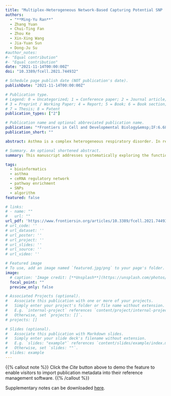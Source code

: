 ```yaml
---
title: "Multiplex-Heterogeneous Network-Based Capturing Potential SNP 'Switches' of Pathways Associating With Diverse Disease Characteristics of Asthma"
authors:
  - "**Ming-Yu Ran**"
  - Zhang Yuan
  - Chui-Ting Fan
  - Zhou Ke
  - Xin-Xing Wang
  - Jia-Yuan Sun
  - Dong-Ju Su
#author_notes:
#- "Equal contribution"
#- "Equal contribution"
date: "2021-11-14T00:00:00Z"
doi: "10.3389/fcell.2021.744932"

# Schedule page publish date (NOT publication's date).
publishDate: "2021-11-14T00:00:00Z"

# Publication type.
# Legend: 0 = Uncategorized; 1 = Conference paper; 2 = Journal article;
# 3 = Preprint / Working Paper; 4 = Report; 5 = Book; 6 = Book section;
# 7 = Thesis; 8 = Patent
publication_types: ["2"]

# Publication name and optional abbreviated publication name.
publication: "*Frontiers in Cell and Developmental Biology&emsp;IF:6.684&emsp;JCR Q1&emsp;1/7*"
publication_short: ""

abstract: Asthma is a complex heterogeneous respiratory disorder. In recent years nubbly regions of the role of genetic variants and transcriptome including mRNAs, microRNAs, and long non-coding RNAs in the pathogenesis of asthma have been separately excavated and reported. However, how to systematically integrate and decode this scattered information remains unclear. Further exploration would improve understanding of the internal communication of asthma. To excavate new insights into the pathogenesis of asthma, we ascertained three asthma characteristics according to reviews, airway inflammation, airway hyperresponsiveness, and airway remodeling. We manually created a contemporary catalog of corresponding risk transcriptome, including mRNAs, miRNAs, and lncRNAs. MIMP is a multiplex-heterogeneous networks-based approach, measuring the relevance of disease characteristics to the pathway by examining the similarity between the determined vectors of risk transcriptome and pathways in the same low-dimensional vector space. It was developed to enable a more concentrated and in-depth exploration of potential pathways. We integrated experimentally validated competing endogenous RNA regulatory information and the SNPs with significant pathways into the ceRNA-mediated SNP switching pathway network (CSSPN) to analyze ceRNA regulation of pathways and the role of SNP in these dysfunctions. We discovered 11 crucial ceRNA regulations concerning asthma disease feature pathway and propose a potential mechanism of ceRNA regulatory SNP → gene → pathway → disease feature effecting asthma pathogenesis, especially for MALAT1 (rs765499057/rs764699354/rs189435941) → hsa-miR-155 → IL13 (rs201185816/rs1000978586/rs202101165) → Interleukin-4 and Interleukin-13 signaling → inflammation/airway remodeling and MALAT1 (rs765499057/ rs764699354/rs189435941) → hsa-miR-155 → IL17RB (rs948046241) → Interleukin-17 signaling (airway remodeling)/Cytokine-cytokine receptor interaction (inflammation). This study showed a systematic and propagable workflow for capturing the potential SNP “switch” of asthma through text and database mining and provides further information on the pathogenesis of asthma.

# Summary. An optional shortened abstract.
summary: This manuscript addresses systematically exploring the functional role of SNP in the pathogenesis of asthma based on a novel method called MIMP.

tags:
  - bioinformatics
  - asthma
  - ceRNA regulatory network
  - pathway enrichment
  - SNPs
  - algorithm
featured: false

# links:
# - name: ""
#   url: ""
url_pdf: 'https://www.frontiersin.org/articles/10.3389/fcell.2021.744932/full'
# url_code: ''
# url_dataset: ''
# url_poster: ''
# url_project: ''
# url_slides: ''
# url_source: ''
# url_video: ''

# Featured image
# To use, add an image named `featured.jpg/png` to your page's folder. 
image:
  # caption: 'Image credit: [**Unsplash**](https://unsplash.com/photos/jdD8gXaTZsc)'
  focal_point: ""
  preview_only: false

# Associated Projects (optional).
#   Associate this publication with one or more of your projects.
#   Simply enter your project's folder or file name without extension.
#   E.g. `internal-project` references `content/project/internal-project/index.md`.
#   Otherwise, set `projects: []`.
# projects: []

# Slides (optional).
#   Associate this publication with Markdown slides.
#   Simply enter your slide deck's filename without extension.
#   E.g. `slides: "example"` references `content/slides/example/index.md`.
#   Otherwise, set `slides: ""`.
# slides: example
---
```


{{% callout note %}}
Click the *Cite* button above to demo the feature to enable visitors to import publication metadata into their reference management software.
{{% /callout %}}

<!-- {{% callout note %}}
Create your slides in Markdown - click the *Slides* button to check out the example.
{{% /callout %}} -->

Supplementary notes can be downloaded [here](https://www.frontiersin.org/articles/10.3389/fcell.2021.744932/full#supplementary-material).
